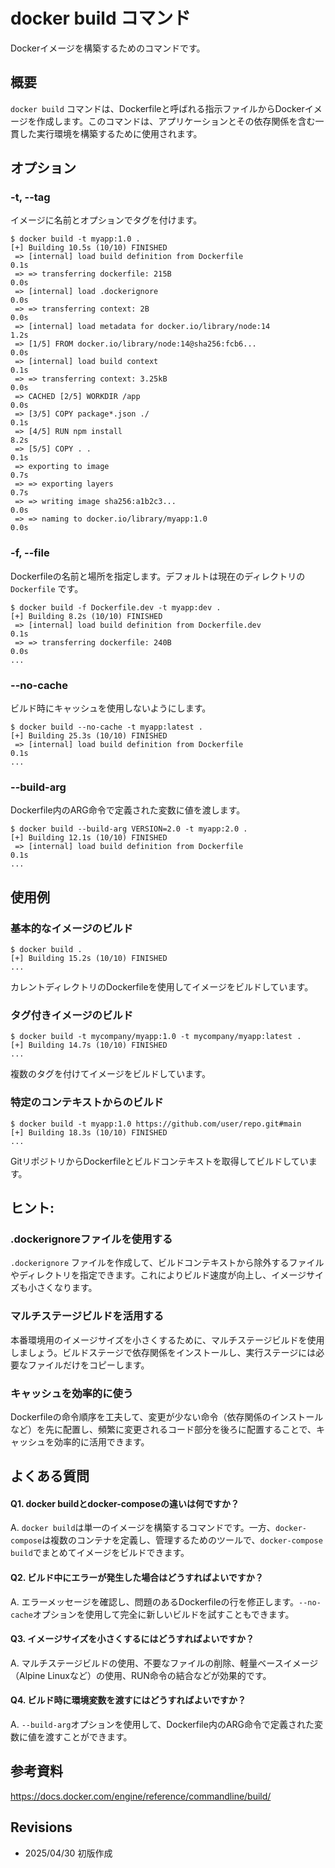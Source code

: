 # docker build コマンド

Dockerイメージを構築するためのコマンドです。

## 概要

`docker build` コマンドは、Dockerfileと呼ばれる指示ファイルからDockerイメージを作成します。このコマンドは、アプリケーションとその依存関係を含む一貫した実行環境を構築するために使用されます。

## オプション

### **-t, --tag**

イメージに名前とオプションでタグを付けます。

```console
$ docker build -t myapp:1.0 .
[+] Building 10.5s (10/10) FINISHED
 => [internal] load build definition from Dockerfile                       0.1s
 => => transferring dockerfile: 215B                                       0.0s
 => [internal] load .dockerignore                                          0.0s
 => => transferring context: 2B                                            0.0s
 => [internal] load metadata for docker.io/library/node:14                 1.2s
 => [1/5] FROM docker.io/library/node:14@sha256:fcb6...                    0.0s
 => [internal] load build context                                          0.1s
 => => transferring context: 3.25kB                                        0.0s
 => CACHED [2/5] WORKDIR /app                                              0.0s
 => [3/5] COPY package*.json ./                                            0.1s
 => [4/5] RUN npm install                                                  8.2s
 => [5/5] COPY . .                                                         0.1s
 => exporting to image                                                     0.7s
 => => exporting layers                                                    0.7s
 => => writing image sha256:a1b2c3...                                      0.0s
 => => naming to docker.io/library/myapp:1.0                               0.0s
```

### **-f, --file**

Dockerfileの名前と場所を指定します。デフォルトは現在のディレクトリの `Dockerfile` です。

```console
$ docker build -f Dockerfile.dev -t myapp:dev .
[+] Building 8.2s (10/10) FINISHED
 => [internal] load build definition from Dockerfile.dev                   0.1s
 => => transferring dockerfile: 240B                                       0.0s
...
```

### **--no-cache**

ビルド時にキャッシュを使用しないようにします。

```console
$ docker build --no-cache -t myapp:latest .
[+] Building 25.3s (10/10) FINISHED
 => [internal] load build definition from Dockerfile                       0.1s
...
```

### **--build-arg**

Dockerfile内のARG命令で定義された変数に値を渡します。

```console
$ docker build --build-arg VERSION=2.0 -t myapp:2.0 .
[+] Building 12.1s (10/10) FINISHED
 => [internal] load build definition from Dockerfile                       0.1s
...
```

## 使用例

### 基本的なイメージのビルド

```console
$ docker build .
[+] Building 15.2s (10/10) FINISHED
...
```

カレントディレクトリのDockerfileを使用してイメージをビルドしています。

### タグ付きイメージのビルド

```console
$ docker build -t mycompany/myapp:1.0 -t mycompany/myapp:latest .
[+] Building 14.7s (10/10) FINISHED
...
```

複数のタグを付けてイメージをビルドしています。

### 特定のコンテキストからのビルド

```console
$ docker build -t myapp:1.0 https://github.com/user/repo.git#main
[+] Building 18.3s (10/10) FINISHED
...
```

GitリポジトリからDockerfileとビルドコンテキストを取得してビルドしています。

## ヒント:

### .dockerignoreファイルを使用する

`.dockerignore` ファイルを作成して、ビルドコンテキストから除外するファイルやディレクトリを指定できます。これによりビルド速度が向上し、イメージサイズも小さくなります。

### マルチステージビルドを活用する

本番環境用のイメージサイズを小さくするために、マルチステージビルドを使用しましょう。ビルドステージで依存関係をインストールし、実行ステージには必要なファイルだけをコピーします。

### キャッシュを効率的に使う

Dockerfileの命令順序を工夫して、変更が少ない命令（依存関係のインストールなど）を先に配置し、頻繁に変更されるコード部分を後ろに配置することで、キャッシュを効率的に活用できます。

## よくある質問

#### Q1. docker buildとdocker-composeの違いは何ですか？
A. `docker build`は単一のイメージを構築するコマンドです。一方、`docker-compose`は複数のコンテナを定義し、管理するためのツールで、`docker-compose build`でまとめてイメージをビルドできます。

#### Q2. ビルド中にエラーが発生した場合はどうすればよいですか？
A. エラーメッセージを確認し、問題のあるDockerfileの行を修正します。`--no-cache`オプションを使用して完全に新しいビルドを試すこともできます。

#### Q3. イメージサイズを小さくするにはどうすればよいですか？
A. マルチステージビルドの使用、不要なファイルの削除、軽量ベースイメージ（Alpine Linuxなど）の使用、RUN命令の結合などが効果的です。

#### Q4. ビルド時に環境変数を渡すにはどうすればよいですか？
A. `--build-arg`オプションを使用して、Dockerfile内のARG命令で定義された変数に値を渡すことができます。

## 参考資料

https://docs.docker.com/engine/reference/commandline/build/

## Revisions

- 2025/04/30 初版作成
